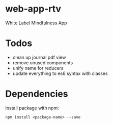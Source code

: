 # web-app-rtv
White Label Mindfulness App

# Todos

* clean up journal pdf view
* remove unused components
* unify name for reducers
* update everything to es6 syntax with classes



# Dependencies

Install package with npm:

```
npm install <package-name> --save
```